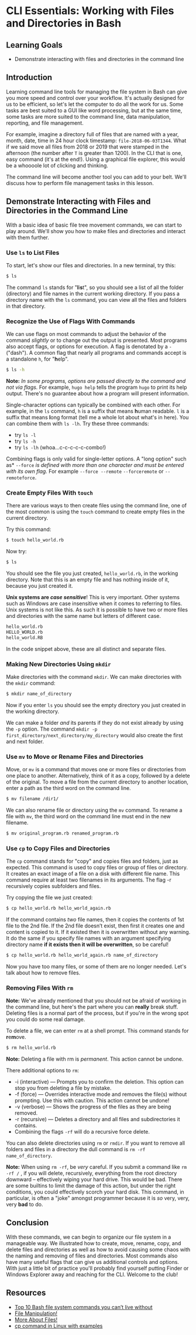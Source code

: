 # CLI Essentials: Working with Files and Directories in Bash

## Learning Goals

* Demonstrate interacting with files and directories in the command line

## Introduction

Learning command line tools for managing the file system in Bash can give you
more speed and control over your workflow. It's actually designed for us to be
efficient, so let's let the computer to do all the work for us. Some tasks are best
suited to a GUI like word processing, but at the same time, some tasks are more
suited to the command line, data manipulation, reporting, and file management.

For example, imagine a directory full of files that are named with a year, month,
date, time in 24 hour clock timestamp: `file-2018-06-03T1344`. What if we said
move all files from 2018 or 2019 that were stamped in the afternoon (the number
after `T` is greater than 1200). In the CLI that is one, easy command (it's at
the end!). Using a graphical file explorer, this would be a whoooole lot of
clicking and thinking.

The command line will become another tool you can add to your belt.
We'll discuss how to perform file management tasks in this lesson.

## Demonstrate Interacting with Files and Directories in the Command Line

With a basic idea of basic file tree movement commands, we can start to play
around. We'll show you how to make files and directories and interact with
them further. 

### Use `ls` to List Files

To start, let's show our files and directories. In a new terminal, try this:

```bash
$ ls
```

The command `ls` stands for "**l**i**s**t", so you should see a list of all the
folder (directory) and file names in the current working directory. If you pass
a directory name with the `ls` command, you can view all the files and folders
in that directory. 

### Recognize the Use of Flags With Commands

We can use flags on most commands to adjust the behavior of the command
_slightly_ or to change out the output is presented. Most programs also 
accept flags, or options for execution. A flag is denotated by a `-` ("dash").
A common flag that nearly all programs and commands accept is a standalone
`h`, for "**h**elp".

```bash
$ ls -h
```
**Note:** *In some programs, options are passed directly to the command and not via flags.*
For example, `hugo help` tells the program `hugo` to print its help output.
There's no guarantee about how a program will present information.

Single-character options can typically be combined with each other. For example,
in the `ls` command, `h` is a suffix that means **h**uman readable. `l` is a
suffix that means **l**ong format (tell me a whole lot about what's in here).
You can combine them with `ls -lh`. Try these three commands: 

* try `ls -l` 
* try `ls -h` 
* try `ls -lh` (whoa...c-c-c-c-c-combo!)

Combining flags is only valid for single-letter options. A "long option" such
as* `--force` *is defined with more than one character and must be entered with
its own flag.* For example `--force --remote` `--forceremote` or
`--remoteforce`.

### Create Empty Files With `touch`

There are various ways to then create files using the command line, one of the
most common is using the `touch` command to create empty files in the current
directory.

Try this command:

```bash
$ touch hello_world.rb
```

Now try:

```bash
$ ls
```

You should see the file you just created, `hello_world.rb`, in the working
directory. Note that this is an empty file and has nothing inside of it, because
you just created it. 

**Unix systems are _case sensitive_**! This is very important. Other systems
such as Windows are case insensitive when it comes to referring to files. Unix
systems is not like this. As such it is possible to have two or more files and
directories with the same name but letters of different case.

```bash
hello_world.rb
HELLO_WORLD.rb
hello_world.RB
```

In the code snippet above, these are all distinct and separate files.

### Making New Directories Using `mkdir`

Make directories with the command `mkdir`. We can make directories with the
`mkdir` command:

```bash
$ mkdir name_of_directory
```

Now if you enter `ls` you should see the empty directory you just created in the
working directory.

We can make a folder _and_ its parents if they do not exist already by using the
`-p` option. The command `mkdir -p first_directory/next_directory/my_directory`
would also create the first and next folder.

### Use `mv` to Move or Rename Files and Directories

Move, or `mv` is a command that moves one or more files or directories from one
place to another.  Alternatively, think of it as a copy, followed by a delete of
the original. To move a file from the current directory to another location,
enter a path as the third word on the command line.

```bash
$ mv filename /dir1/
```

We can also rename file or directory using the `mv` command. To rename a file
with `mv`, the third word on the command line must end in the new filename.

```bash
$ mv original_program.rb renamed_program.rb
```

### Use `cp` to Copy Files and Directories

The `cp` command stands for "copy" and copies files and folders, just as
expected. This command is used to copy files or group of files or directory. It
creates an exact image of a file on a disk with different file name. This
command require at least two filenames in its arguments. The flag -r recursively
copies subfolders and files.

Try copying the file we just created:

```bash
$ cp hello_world.rb hello_world_again.rb
```

If the command contains *two* file names, then it copies the contents of 1st
file to the 2nd file. If the 2nd file doesn’t exist, then first it creates one
and content is copied to it. If it existed then it is overwritten without any
warning. It do the same if you specify file names with an argument specifying
directory name **if it exists then it will be overwritten**, so be careful!

```bash
$ cp hello_world.rb hello_world_again.rb name_of_directory
```
Now you have too many files, or some of them are no longer needed. Let's talk
about how to remove files.

### Removing Files With `rm`

**Note:** We've already mentioned that you should not be afraid of working in the
command line, but here's the part where you can **really** break stuff. Deleting
files is a normal part of the process, but if you're in the wrong spot you could
do some real damage.

To delete a file, we can enter `rm` at a shell prompt. This command stands for
**r**e**m**ove.

```bash
$ rm hello_world.rb
```
**Note:** Deleting a file with rm is *permanent*. This action cannot be undone.

There additional options to `rm`:

* -i (interactive) — Prompts you to confirm the deletion. This option can stop
  you from deleting a file by mistake.
* -f (force) — Overrides interactive mode and removes the file(s) without
  prompting. Use this with caution. This action cannot be undone!
* -v (verbose) — Shows the progress of the files as they are being removed.
* -r (recursive) — Deletes a directory and all files and subdirectories it
  contains.
* Combining the flags `-rf` will do a recursive force delete.

You can also delete directories using `rm` or `rmdir`. If you want to remove all
folders and files in a directory the dull command is `rm -rf name_of_directory`.

**Note:** When using `rm -rf`, be _very_ careful. If you submit a command like
`rm -rf /` , if you will delete, recursively, everything from the root directory
downward – effectively wiping your hard drive. This would be bad. There are some
builtins to limit the damage of this action, but under the right conditions, you
could effectively scorch your hard disk. This command, in particular, is often a
"joke" amongst programmer because it is _so_ very, very, very **bad** to do.

## Conclusion

With these commands, we can begin to organize our file system in a manageable
way. We illustrated how to create, move, rename, copy, and delete files and
directories as well as how to avoid causing some chaos with the naming and
removing of files and directories. Most commands also have many useful flags
that can give us additional controls and options. With just a little bit of
practice you'll probably find yourself putting Finder or Windows Explorer
away and reaching for the CLI. Welcome to the club!

## Resources

- [Top 10 Bash file system commands you can’t live without](https://medium.com/the-code-review/top-10-bash-file-system-commands-you-cant-live-without-4cd937bd7df1)
- [File Manipulation!](https://ryanstutorials.net/linuxtutorial/filemanipulation.php)
- [More About Files!](https://ryanstutorials.net/linuxtutorial/aboutfiles.php)
- [cp command in Linux with examples](https://www.geeksforgeeks.org/cp-command-linux-examples/)
